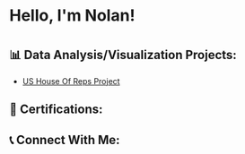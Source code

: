 <h1>Hello, I'm Nolan!<h1>
  
<h2>📊 Data Analysis/Visualization Projects:</h2>

- [US House Of Reps Project](https://github.com/nurgo24/USHouseOfRepsData)

<h2>📑 Certifications:</h2>

<h2>📞 Connect With Me:</h2>
